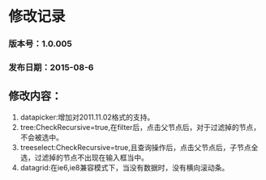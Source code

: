 # 修改记录

### 版本号：1.0.005

### 发布日期：2015-08-6

## 修改内容：
1. datapicker:增加对2011.11.02格式的支持。
2. tree:CheckRecursive=true,在filter后，点击父节点后，对于过滤掉的节点，不会被选中。
3. treeselect:CheckRecursive=true,且查询操作后，点击父节点后，子节点全选，过滤掉的节点不出现在输入框当中。
4. datagrid:在ie6,ie8兼容模式下，当没有数据时，没有横向滚动条。